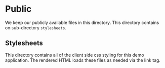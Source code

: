 # Public

We keep our publicly available files in this directory. This directory contains on sub-directory `stylesheets`.

## Stylesheets

This directory contains all of the client side css styling for this demo application. The rendered HTML loads these files as needed via the link tag.
